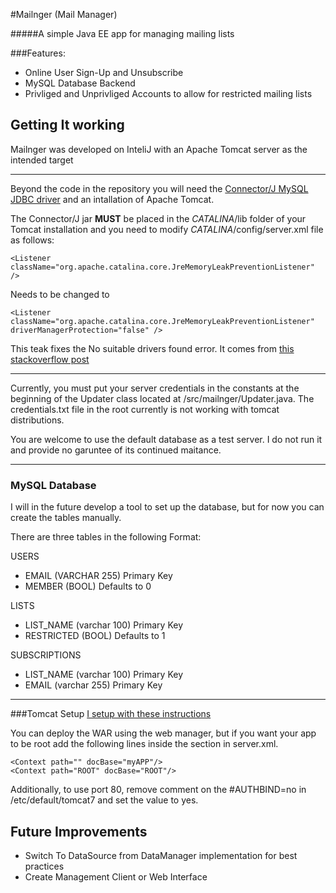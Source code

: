 #Mailnger (Mail Manager)

#####A simple Java EE app for managing mailing lists

###Features:
* Online User Sign-Up and Unsubscribe
* MySQL Database Backend
* Privliged and Unprivliged Accounts to allow for restricted mailing lists

## Getting It working
Mailnger was developed on InteliJ with an Apache Tomcat server as the intended target

---

Beyond the code in the repository you will need the [Connector/J MySQL JDBC driver](https://dev.mysql.com/downloads/connector/j/)
and an intallation of Apache Tomcat.

The Connector/J jar **MUST** be placed in the $CATALINA$/lib folder of your Tomcat installation and
you need to modify $CATALINA$/config/server.xml file as follows:

```
<Listener className="org.apache.catalina.core.JreMemoryLeakPreventionListener" />
```
Needs to be changed to 
```
<Listener className="org.apache.catalina.core.JreMemoryLeakPreventionListener" driverManagerProtection="false" />
```

This teak fixes the No suitable drivers found error. It comes from [this stackoverflow post](https://stackoverflow.com/questions/15926654/drivers-loaded-in-apache-tomcat-6-0-36-lib-but-still-get-no-suitable-driver-foun)

---

Currently, you must put your server credentials in the constants at the beginning of the
Updater class located at /src/mailnger/Updater.java. The credentials.txt file in the root
currently is not working with tomcat distributions.

You are welcome to use the default database as a test server. I do not run it and provide
no garuntee of its continued maitance.
___

### MySQL Database

I will in the future develop a tool to set up the database, but for now you can create the tables manually.

There are three tables in the following Format:

USERS
* EMAIL (VARCHAR 255) Primary Key
* MEMBER (BOOL) Defaults to 0

LISTS
* LIST_NAME (varchar 100) Primary Key
* RESTRICTED (BOOL) Defaults to 1

SUBSCRIPTIONS
* LIST_NAME (varchar 100) Primary Key
* EMAIL (varchar 255) Primary Key

---
###Tomcat Setup
[I setup with these instructions](https://www.linode.com/docs/development/frameworks/apache-tomcat-on-ubuntu-16-04)

You can deploy the WAR using the web manager, but if you want your app to be root add the
following lines inside the <Host> section in server.xml.

```
<Context path="" docBase="myAPP"/>
<Context path="ROOT" docBase="ROOT"/>
```

Additionally, to use port 80, remove comment on the #AUTHBIND=no in /etc/default/tomcat7
and set the value to yes.

## Future Improvements

* Switch To DataSource from DataManager implementation for best practices
* Create Management Client or Web Interface